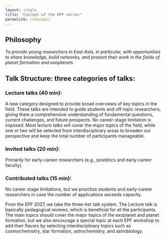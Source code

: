 ```yaml
---
layout: single
title: "Concept of the EPF series"
permalink: /concept/
---
```


## Philosophy
*To provide young researchers in East Asia, in particular, with opportunities to share knowledge, build networks, and present their work in the fields of planet formation and exoplanets.*


## Talk Structure: three categories of talks:

### Lecture talks (40 min): 
A new category designed to provide broad overviews of key topics in the field. These talks are intended to guide students and off-topic researchers, giving them a comprehensive understanding of fundamental questions, current challenges, and future prospects. No career-stage limitation is imposed.
Most lecture talks will cover the major topics of the field, while one or two will be selected from interdisciplinary areas to broaden our perspective and keep the total number of participants manageable.

### Invited talks (20 min): 
Primarily for early-career researchers (e.g., postdocs and early-career faculty).

### Contributed talks (15 min): 
No career stage limitations, but we prioritize students and early-career researchers in case the number of applications exceeds capacity.


From the EPF 2027, we take the three-tier talk system. The Lecture talk is basically pedagogical reviews, which is beneficial for all the participants. The main topics should cover the major topics of the exoplanet and planet formation, but we also encourage a special topic at each EPF workshop to add their flavors by selecting interdisciplinary topics such as cosmochemistry, star formation, astrochemistry, and astrobiology.
